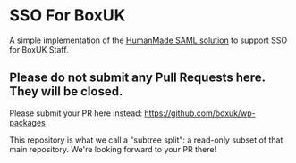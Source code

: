 # SSO For BoxUK

A simple implementation of the [HumanMade SAML solution](https://github.com/humanmade/wp-simple-saml) to support 
SSO for BoxUK Staff. 


Please do not submit any Pull Requests here. They will be closed.
---

Please submit your PR here instead: https://github.com/boxuk/wp-packages

This repository is what we call a "subtree split": a read-only subset of that main repository.
We're looking forward to your PR there!
